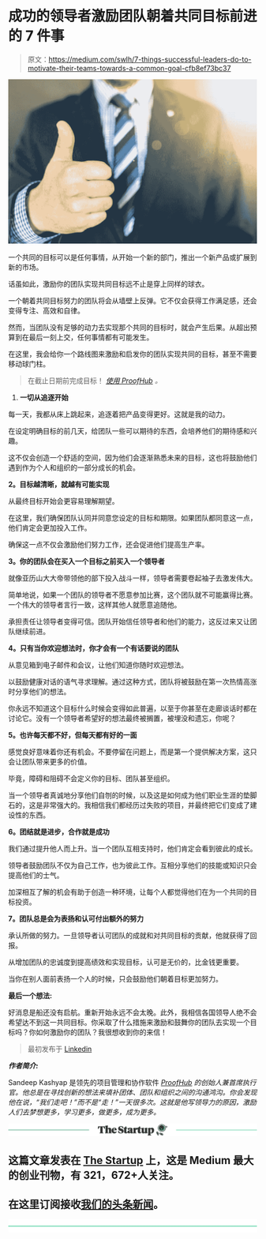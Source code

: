 # 成功的领导者激励团队朝着共同目标前进的 7 件事

> 原文：<https://medium.com/swlh/7-things-successful-leaders-do-to-motivate-their-teams-towards-a-common-goal-cfb8ef73bc37>

![](img/3821581e84090fe79a7433e367a74838.png)

一个共同的目标可以是任何事情，从开始一个新的部门，推出一个新产品或扩展到新的市场。

话虽如此，激励你的团队实现共同目标远不止是穿上同样的球衣。

一个朝着共同目标努力的团队将会从墙壁上反弹。它不仅会获得工作满足感，还会变得专注、高效和自律。

然而，当团队没有足够的动力去实现那个共同的目标时，就会产生后果。从超出预算到在最后一刻上交，任何事情都有可能发生。

在这里，我会给你一个路线图来激励和启发你的团队实现共同的目标，甚至不需要移动球门柱。

> 在截止日期前完成目标！ [*使用 ProofHub*](https://www.proofhub.com/#utm_source=medium&utm_medium=Referral&utm_campaign=Leadership&utm_term=CTA&utm_content=7%20things%20successful%20leaders%20do%20to%20motivate%20their%20teams%20towards%20a%20common%C2%A0goal) *。*

1.  **一切从追逐开始**

每一天，我都从床上跳起来，追逐着把产品变得更好。这就是我的动力。

在设定明确目标的前几天，给团队一些可以期待的东西，会培养他们的期待感和兴趣。

这不仅会创造一个舒适的空间，因为他们会逐渐熟悉未来的目标，这也将鼓励他们遇到作为个人和组织的一部分成长的机会。

**2。目标越清晰，就越有可能实现**

从最终目标开始会更容易理解期望。

在这里，我们确保团队认同并同意您设定的目标和期限。如果团队都同意这一点，他们肯定会更加投入工作。

确保这一点不仅会激励他们努力工作，还会促进他们提高生产率。

**3。你的团队会在买入一个目标之前买入一个领导者**

就像亚历山大大帝带领他的部下投入战斗一样，领导者需要卷起袖子去激发伟大。

简单地说，如果一个团队的领导者不愿意参加比赛，这个团队就不可能赢得比赛。一个伟大的领导者言行一致，这样其他人就愿意追随他。

承担责任让领导者变得可信。团队开始信任领导者和他们的能力，这反过来又让团队继续前进。

**4。只有当你欢迎想法时，你才会有一个有话要说的团队**

从意见箱到电子邮件和会议，让他们知道你随时欢迎想法。

以鼓励健康对话的语气寻求理解。通过这种方式，团队将被鼓励在第一次热情高涨时分享他们的想法。

你永远不知道这个目标什么时候会变得如此普遍，以至于你甚至在走廊谈话时都在讨论它。没有一个领导者希望好的想法最终被搁置，被埋没和遗忘，你呢？

**5。也许每天都不好，但每天都有好的一面**

感觉良好意味着你还有机会。不要停留在问题上，而是第一个提供解决方案，这只会让团队带来更多的价值。

毕竟，障碍和阻碍不会定义你的目标、团队甚至组织。

当一个领导者真诚地分享他们自刎的时候，以及这是如何成为他们职业生涯的垫脚石的，这是非常强大的。我相信我们都经历过失败的项目，并最终把它们变成了建设性的东西。

**6。团结就是进步，合作就是成功**

我们通过提升他人而上升。当一个团队互相支持时，他们肯定会看到彼此的成长。

领导者鼓励团队不仅为自己工作，也为彼此工作。互相分享他们的技能或知识只会提高他们的士气。

加深相互了解的机会有助于创造一种环境，让每个人都觉得他们在为一个共同的目标投资。

**7。团队总是会为表扬和认可付出额外的努力**

承认所做的努力。一旦领导者认可团队的成就和对共同目标的贡献，他就获得了回报。

从增加团队的忠诚度到提高绩效和实现目标，认可是无价的，比金钱更重要。

当你在别人面前表扬一个人的时候，只会鼓励他们朝着目标更加努力。

**最后一个想法:**

好消息是船还没有启航。重新开始永远不会太晚。此外，我相信各国领导人绝不会希望达不到这一共同目标。你采取了什么措施来激励和鼓舞你的团队去实现一个目标吗？你如何激励你的团队？我很想收到你的来信！

> 最初发布于 [Linkedin](https://www.linkedin.com/pulse/7-things-successful-leaders-do-motivate-teams-towards-sandeep-kashyap/)

***作者简介:***

Sandeep Kashyap 是领先的项目管理和协作软件 [*ProofHub*](https://www.proofhub.com/?utm_source=Linkedin&utm_medium=Referral&utm_campaign=Leadership&utm_term=Author%20Bio&utm_content=7%20things%20successful%20leaders%20do%20to%20motivate%20their%20teams%20towards%20a%20common%20goal) *的创始人兼首席执行官。他总是在寻找创新的想法来填补团体、团队和组织之间的沟通鸿沟。你会发现他在说，“我们走吧！”而不是“走！”一天很多次。这就是他写领导力的原因，激励人们去梦想更多，学习更多，做更多，成为更多。*

[![](img/308a8d84fb9b2fab43d66c117fcc4bb4.png)](https://medium.com/swlh)

## 这篇文章发表在 [The Startup](https://medium.com/swlh) 上，这是 Medium 最大的创业刊物，有 321，672+人关注。

## 在这里订阅接收[我们的头条新闻](http://growthsupply.com/the-startup-newsletter/)。

[![](img/b0164736ea17a63403e660de5dedf91a.png)](https://medium.com/swlh)
